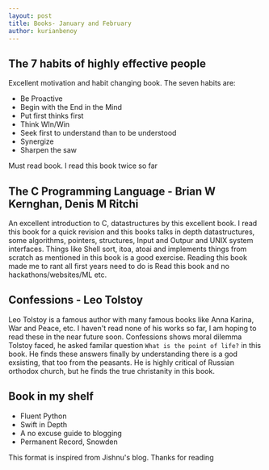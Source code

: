 ```yaml
---
layout: post
title: Books- January and February
author: kurianbenoy
---
```


## The 7 habits of highly effective people

Excellent motivation and habit changing book. The seven habits are:
- Be Proactive
- Begin with the End in the Mind
- Put first thinks first
- Think WIn/Win
- Seek first to understand than to be understood
- Synergize
- Sharpen the saw

Must read book. I read this book twice so far


## The C Programming Language - Brian W Kernghan, Denis M Ritchi

An excellent introduction to C, datastructures by this excellent book. I read this book for a quick revision and this
books talks in depth datastructures, some algorithms, pointers, structures, Input and Outpur and UNIX system interfaces.
Things like Shell sort, itoa, atoai and implements things from scratch as mentioned in this book is a good exercise.
Reading this book made me to rant all first years need to do is Read this book and no hackathons/websites/ML etc.

## Confessions - Leo Tolstoy

Leo Tolstoy is a famous author with many famous books like Anna Karina, War and Peace, etc. I haven't read none of his
works so far, I am hoping to read these in the near future soon. Confessions shows moral dilemma Tolstoy faced, he asked
familar question `What is the point of life?` in this book. He finds these answers finally by understanding there is a
god exsisting, that too from the peasants. He is highly critical of Russian orthodox church, but he finds the true
christanity in this book.

## Book in my shelf

- Fluent Python
- Swift in Depth
- A no excuse guide to blogging
- Permanent Record, Snowden

This format is inspired from Jishnu's blog. Thanks for reading


